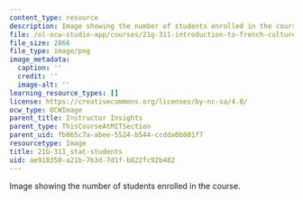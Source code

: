 ```yaml
---
content_type: resource
description: Image showing the number of students enrolled in the course.
file: /ol-ocw-studio-app/courses/21g-311-introduction-to-french-culture-spring-2014/ae918350a21b7b3d7d1fb822fc92b482_21G-311_stat-students.png
file_size: 2866
file_type: image/png
image_metadata:
  caption: ''
  credit: ''
  image-alt: ''
learning_resource_types: []
license: https://creativecommons.org/licenses/by-nc-sa/4.0/
ocw_type: OCWImage
parent_title: Instructor Insights
parent_type: ThisCourseAtMITSection
parent_uid: fb065c7a-abee-5524-b544-ccdda0b801f7
resourcetype: Image
title: 21G-311_stat-students
uid: ae918350-a21b-7b3d-7d1f-b822fc92b482
---
```

Image showing the number of students enrolled in the course.